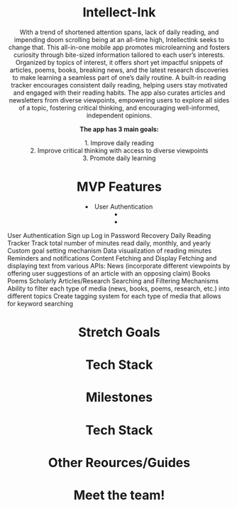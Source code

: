  <h1 align="center">Intellect-Ink</h1>

<p align="center"> With a trend of shortened attention spans, lack of daily reading, and impending doom scrolling being at an all-time high, IntellectInk seeks to change that. This all-in-one mobile app promotes microlearning and fosters curiosity through bite-sized information tailored to each user’s interests. Organized by topics of interest, it offers short yet impactful snippets of articles, poems, books, breaking news, and the latest research discoveries to make learning a seamless part of one’s daily routine. A built-in reading tracker encourages consistent daily reading, helping users stay motivated and engaged with their reading habits. The app also curates articles and newsletters from diverse viewpoints, empowering users to explore all sides of a topic, fostering critical thinking, and encouraging well-informed, independent opinions.</p>


<p align="center"><b>The app has 3 main goals:</b></p>

<div align="center">
    1. Improve daily reading <br>
    2. Improve critical thinking with access to diverse viewpoints <br>
    3. Promote daily learning
</div>

<h1 align="center">MVP Features</h1>

<div align="center">
  <li>User Authentication </li>
  <li></li>
  <li></li>
</div> 

User Authentication 
Sign up 
Log in
Password Recovery 
Daily Reading Tracker
Track total number of minutes read daily, monthly, and yearly 
Custom goal setting mechanism 
Data visualization of reading minutes 
Reminders and notifications 
Content Fetching and Display 
Fetching and displaying text from various APIs: 
News (incorporate different viewpoints by offering user suggestions of an article with an opposing claim) 
Books
Poems 
Scholarly Articles/Research 
Searching and Filtering Mechanisms 
Ability to filter each type of media (news, books, poems, research, etc.) into different topics 
Create tagging system for each type of media that allows for keyword searching 


<h1 align="center">Stretch Goals</h1>

<h1 align="center">Tech Stack</h1>

<h1 align="center">Milestones</h1>

<h1 align="center">Tech Stack</h1>

<h1 align="center">Other Reources/Guides</h1>

<h1 align="center">Meet the team!</h1>
